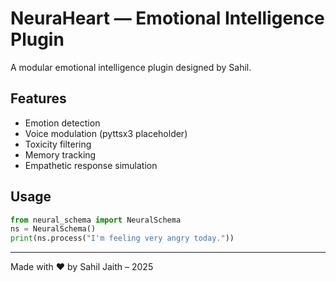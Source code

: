 # NeuraHeart — Emotional Intelligence Plugin

A modular emotional intelligence plugin designed by Sahil.

## Features
- Emotion detection
- Voice modulation (pyttsx3 placeholder)
- Toxicity filtering
- Memory tracking
- Empathetic response simulation

## Usage

```python
from neural_schema import NeuralSchema
ns = NeuralSchema()
print(ns.process("I'm feeling very angry today."))
```

---
Made with ❤️ by Sahil Jaith – 2025
